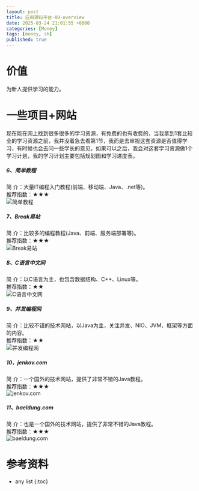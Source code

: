 ```yaml
---
layout: post
title: 应用源码平台-00-overview
date: 2025-03-24 21:01:55 +0800
categories: [Money]
tags: [money, sh]
published: true
---
```


# 价值

为新人提供学习的能力。


# 一些项目+网站

现在能在网上找到很多很多的学习资源，有免费的也有收费的，当我拿到1套比较全的学习资源之前，我并没着急去看第1节，我而是去审视这套资源是否值得学习，有时候也会去问一些学长的意见，如果可以之后，我会对这套学习资源做1个学习计划，我的学习计划主要包括规划图和学习进度表。

##### 6、简单教程

简 介：大量IT编程入门教程(前端、移动端、Java、.net等)。  
推荐指数：★★★  
![简单教程](https://i-blog.csdnimg.cn/blog_migrate/dead865b229bf1c0d73538c97bc7a147.png)

##### 7、Break易站

简 介：比较多的编程教程(Java、前端、服务端部署等)。  
推荐指数：★★★  
![Break易站](https://i-blog.csdnimg.cn/blog_migrate/21c49c7edd3a6d9dd48f4ca6661120fa.png)

##### 8、C语言中文网

简 介：以C语言为主，也包含数据结构、C++、Linux等。  
推荐指数：★★  
![C语言中文网](https://i-blog.csdnimg.cn/blog_migrate/d9726a89269e7190fe682214016af608.png#pic_center)

##### 9、并发编程网

简 介：比较不错的技术网站，以Java为主，关注并发、NIO、JVM、框架等方面的内容。  
推荐指数：★★  
![并发编程网](https://i-blog.csdnimg.cn/blog_migrate/479ff6f00bde7d32b850a7a284aca4f8.png)

##### 10、jenkov.com

简 介：一个国外的技术网站，提供了非常不错的Java教程。  
推荐指数：★★★  
![jenkov.com](https://i-blog.csdnimg.cn/blog_migrate/59a7b4f37b4c4da7db4d600e79d09142.png)

##### 11、baeldung.com

简 介：也是一个国外的技术网站，提供了非常不错的Java教程。  
推荐指数：★★★  
![baeldung.com](https://i-blog.csdnimg.cn/blog_migrate/66e292625637f70fc6fbaab3217a5338.png)

# 参考资料


* any list
{:toc}